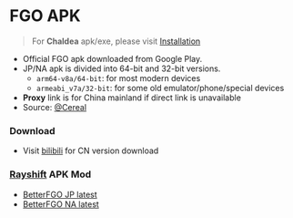 # FGO APK

> For **Chaldea** apk/exe, please visit [Installation](./install.md)

- Official FGO apk downloaded from Google Play.
- JP/NA apk is divided into 64-bit and 32-bit versions.
  - `arm64-v8a/64-bit`: for most modern devices
  - `armeabi_v7a/32-bit`: for some old emulator/phone/special devices
- **Proxy** link is for China mainland if direct link is unavailable
- Source: [@Cereal](https://fgo.bigcereal.com)

### Download

- Visit [bilibili](https://game.bilibili.com/fgo/) for CN version download

<ApkRelease/>

### [Rayshift](https://rayshift.io) APK Mod

- [BetterFGO JP latest](https://rayshift.io/betterfgo/download/jp)
- [BetterFGO NA latest](https://rayshift.io/betterfgo/download/na)

<script setup>
import ApkRelease from '../components/ApkRelease.vue'
</script>
